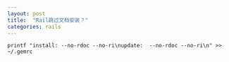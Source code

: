 ```yaml
---
layout: post
title:  "Rail跳过文档安装？"
categories: rails
---
```

`printf "install: --no-rdoc --no-ri\nupdate:  --no-rdoc --no-ri\n" >> ~/.gemrc`
